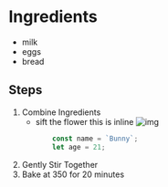 # Ingredients
* milk
* eggs
* bread

## Steps
1. Combine Ingredients
   * sift the flower
        this is inline 
        <img src="http://unsplash.it/150/150?random" alt="img">
        ```javascript
            const name = `Bunny`;
            let age = 21;
        ```
2. Gently Stir Together
3. Bake at 350 for 20 minutes